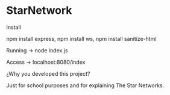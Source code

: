 # StarNetwork
Install

npm install express,
npm install ws, npm install sanitize-html

Running -> node index.js

Access -> localhost:8080/index

¿Why you developed this project?

Just for school purposes and for explaining The Star Networks.
